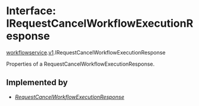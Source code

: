 # Interface: IRequestCancelWorkflowExecutionResponse

[workflowservice](../modules/proto.temporal.api.workflowservice.md).[v1](../modules/proto.temporal.api.workflowservice.v1.md).IRequestCancelWorkflowExecutionResponse

Properties of a RequestCancelWorkflowExecutionResponse.

## Implemented by

* [*RequestCancelWorkflowExecutionResponse*](../classes/proto.temporal.api.workflowservice.v1.requestcancelworkflowexecutionresponse.md)
